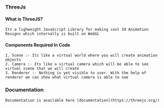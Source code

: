 ### ThreeJs

#### What is ThreeJS?

	Its a lighweight JavaScript Library for making cool 3d Animation Designs which internally is built on WebGL

#### Components Required In Code

	1. Scene :- Its like a virtual world where you will create animation objects
	2. Camera :- Its like a virtual camera which will be able to see virtual scene that we will create
	3. Renderer :- Nothing is yet visible to user. With the help of renderer we can show what virtual camera is able to see

### Documentation

	Documentation is available here [documentation](https://threejs.org/)

